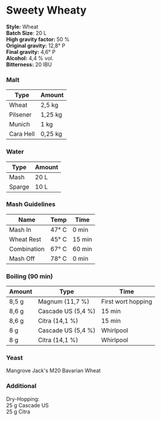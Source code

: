 # Sweety Wheaty

**Style:** Wheat  
**Batch Size**: 20 L  
**High gravity factor:** 50 %  
**Original gravity:** 12,8° P  
**Final gravity:** 4,6° P  
**Alcohol:** 4,4 % vol.  
**Bitterness:** 20 IBU  

### Malt

| Type      | Amount  |
| --------- | ------- |
| Wheat     | 2,5 kg  |
| Pilsener  | 1,25 kg |
| Munich    | 1 kg    |
| Cara Hell | 0,25 kg |

### Water

| Type   | Amount |
| ------ | ------ |
| Mash   | 20 L   |
| Sparge | 10 L   |

### Mash Guidelines 

| Name        | Temp  | Time   |
| ----------- | ----- | ------ |
| Mash In     | 47° C | 0 min  |
| Wheat Rest  | 45° C | 15 min |
| Combination | 67° C | 60 min |
| Mash Off    | 78° C | 0 min  |

### Boiling (90 min)

| Amount | Type               | Time               |
| ------ | ------------------ | ------------------ |
| 8,5 g  | Magnum (11,7 %)    | First wort hopping |
| 8,6 g  | Cascade US (5,4 %) | 15 min             |
| 8,6 g  | Citra (14,1 %)     | 15 min             |
| 8 g    | Cascade US (5,4 %) | Whirlpool          |
| 8 g    | Citra (14,1 %)     | Whirlpool          |

### Yeast

Mangrove Jack's M20 Bavarian Wheat

### Additional

Dry-Hopping:   
25 g Cascade US  
25 g Citra  